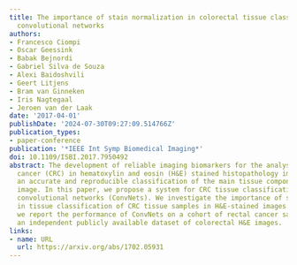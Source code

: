 ```yaml
---
title: The importance of stain normalization in colorectal tissue classification with
  convolutional networks
authors:
- Francesco Ciompi
- Oscar Geessink
- Babak Bejnordi
- Gabriel Silva de Souza
- Alexi Baidoshvili
- Geert Litjens
- Bram van Ginneken
- Iris Nagtegaal
- Jeroen van der Laak
date: '2017-04-01'
publishDate: '2024-07-30T09:27:09.514766Z'
publication_types:
- paper-conference
publication: '*IEEE Int Symp Biomedical Imaging*'
doi: 10.1109/ISBI.2017.7950492
abstract: The development of reliable imaging biomarkers for the analysis of colorectal
  cancer (CRC) in hematoxylin and eosin (H&E) stained histopathology images requires
  an accurate and reproducible classification of the main tissue components in the
  image. In this paper, we propose a system for CRC tissue classification based on
  convolutional networks (ConvNets). We investigate the importance of stain normalization
  in tissue classification of CRC tissue samples in H&E-stained images. Furthermore,
  we report the performance of ConvNets on a cohort of rectal cancer samples and on
  an independent publicly available dataset of colorectal H&E images.
links:
- name: URL
  url: https://arxiv.org/abs/1702.05931
---
```

